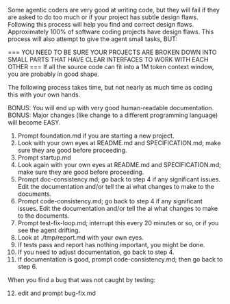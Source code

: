 Some agentic coders are very good at writing code, but they will fail if they are asked to do too much or if your project has subtle design flaws.
Following this process will help you find and correct design flaws. Approximately 100% of software coding projects have design flaws.
This process will also attempt to give the agent small tasks, BUT:

=== YOU NEED TO BE SURE YOUR PROJECTS ARE BROKEN DOWN INTO SMALL PARTS THAT HAVE CLEAR INTERFACES TO WORK WITH EACH OTHER ===
If all the source code can fit into a 1M token context window, you are probably in good shape.

The following process takes time, but not nearly as much time as coding this with your own hands.

BONUS: You will end up with very good human-readable documentation.
BONUS: Major changes (like change to a different programming language) will become EASY.

1) Prompt foundation.md if you are starting a new project.
2) Look with your own eyes at README.md and SPECIFICATION.md; make sure they are good before proceeding.
3) Prompt startup.md
4) Look again with your own eyes at README.md and SPECIFICATION.md; make sure they are good before proceeding.
5) Prompt doc-consistency.md; go back to step 4 if any significant issues. Edit the documentation and/or tell the ai what changes to make to the documents.
6) Prompt code-consistency.md; go back to step 4 if any significant issues. Edit the documentation and/or tell the ai what changes to make to the documents.
7) Prompt test-fix-loop.md; interrupt this every 20 minutes or so, or if you see the agent drifting.
8) Look at ./tmp/report.md with your own eyes.
9) If tests pass and report has nothing important, you might be done.
10) If you need to adjust documentation, go back to step 4.
11) If documentation is good, prompt code-consistency.md; then go back to step 6.

When you find a bug that was not caught by testing:

12) edit and prompt bug-fix.md
